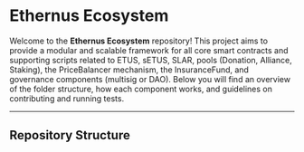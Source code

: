 # Ethernus Ecosystem

Welcome to the **Ethernus Ecosystem** repository! This project aims to provide a modular and scalable framework for all core smart contracts and supporting scripts related to ETUS, sETUS, SLAR, pools (Donation, Alliance, Staking), the PriceBalancer mechanism, the InsuranceFund, and governance components (multisig or DAO). Below you will find an overview of the folder structure, how each component works, and guidelines on contributing and running tests.

---

## Repository Structure

